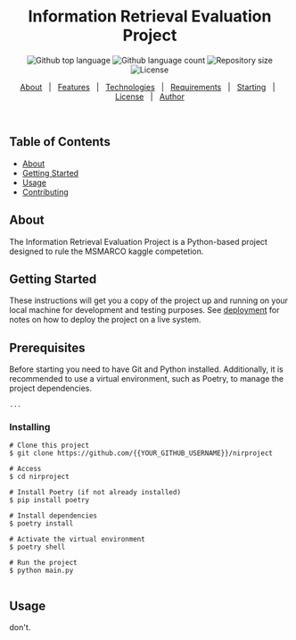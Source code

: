 <h1 align="center">Information Retrieval Evaluation Project</h1>
<p align="center">
  <img alt="Github top language" src="https://img.shields.io/github/languages/top/{{Donidutch}}/NIR?color=56BEB8">
  <img alt="Github language count" src="https://img.shields.io/github/languages/count/{{Donidutch}}/NIR?color=56BEB8">
  <img alt="Repository size" src="https://img.shields.io/github/repo-size/{{Donidutch}}/NIR?color=56BEB8">
  <img alt="License" src="https://img.shields.io/github/license/{{Donidutch}}/NIR?color=56BEB8">
</p>
<p align="center">
  <a href="#dart-about">About</a> &#xa0; | &#xa0; 
  <a href="#sparkles-features">Features</a> &#xa0; | &#xa0;
  <a href="#rocket-technologies">Technologies</a> &#xa0; | &#xa0;
  <a href="#white_check_mark-requirements">Requirements</a> &#xa0; | &#xa0;
  <a href="#checkered_flag-starting">Starting</a> &#xa0; | &#xa0;
  <a href="#memo-license">License</a> &#xa0; | &#xa0;
  <a href="https://github.com/{{YOUR_GITHUB_USERNAME}}" target="_blank">Author</a>
</p>
<br>

## Table of Contents

- [About](#about)
- [Getting Started](#getting_started)
- [Usage](#usage)
- [Contributing](../CONTRIBUTING.md)

## About <a name = "about"></a>

The Information Retrieval Evaluation Project is a Python-based project designed to rule the MSMARCO kaggle competetion.

## Getting Started <a name = "getting_started"></a>

These instructions will get you a copy of the project up and running on your local machine for development and testing purposes. See [deployment](#deployment) for notes on how to deploy the project on a live system.

## Prerequisites

Before starting  you need to have Git and Python installed. Additionally, it is recommended to use a virtual environment, such as Poetry, to manage the project dependencies.

```
...
```

### Installing


```
# Clone this project
$ git clone https://github.com/{{YOUR_GITHUB_USERNAME}}/nirproject

# Access
$ cd nirproject

# Install Poetry (if not already installed)
$ pip install poetry

# Install dependencies
$ poetry install

# Activate the virtual environment
$ poetry shell

# Run the project
$ python main.py


```


## Usage <a name = "usage"></a>

don't.
